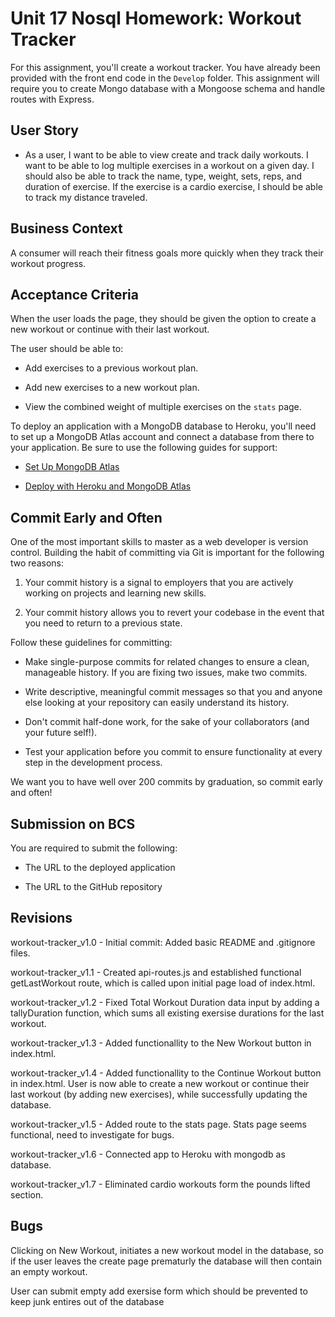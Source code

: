 # Unit 17 Nosql Homework: Workout Tracker

For this assignment, you'll create a workout tracker. You have already been provided with the front end code in the `Develop` folder. This assignment will require you to create Mongo database with a Mongoose schema and handle routes with Express.

## User Story

* As a user, I want to be able to view create and track daily workouts. I want to be able to log multiple exercises in a workout on a given day. I should also be able to track the name, type, weight, sets, reps, and duration of exercise. If the exercise is a cardio exercise, I should be able to track my distance traveled.

## Business Context

A consumer will reach their fitness goals more quickly when they track their workout progress.

## Acceptance Criteria

When the user loads the page, they should be given the option to create a new workout or continue with their last workout.

The user should be able to:

  * Add exercises to a previous workout plan.

  * Add new exercises to a new workout plan.

  * View the combined weight of multiple exercises on the `stats` page.

To deploy an application with a MongoDB database to Heroku, you'll need to set up a MongoDB Atlas account and connect a database from there to your application. Be sure to use the following guides for support:

  * [Set Up MongoDB Atlas](../04-Important/MongoAtlas-Setup.md)

  * [Deploy with Heroku and MongoDB Atlas](../04-Important/MongoAtlas-Deploy.md)

## Commit Early and Often

One of the most important skills to master as a web developer is version control. Building the habit of committing via Git is important for the following two reasons:

1. Your commit history is a signal to employers that you are actively working on projects and learning new skills.

2. Your commit history allows you to revert your codebase in the event that you need to return to a previous state.

Follow these guidelines for committing:

* Make single-purpose commits for related changes to ensure a clean, manageable history. If you are fixing two issues, make two commits.

* Write descriptive, meaningful commit messages so that you and anyone else looking at your repository can easily understand its history.

* Don't commit half-done work, for the sake of your collaborators (and your future self!).

* Test your application before you commit to ensure functionality at every step in the development process.

We want you to have well over 200 commits by graduation, so commit early and often!

## Submission on BCS

You are required to submit the following:

* The URL to the deployed application

* The URL to the GitHub repository

## Revisions
workout-tracker_v1.0 - Initial commit: Added basic README and .gitignore files.

workout-tracker_v1.1 - Created api-routes.js and established functional getLastWorkout route, which is called upon initial page load of index.html.

workout-tracker_v1.2 - Fixed Total Workout Duration data input by adding a tallyDuration function, which sums all existing exersise durations for the last workout.

workout-tracker_v1.3 - Added functionallity to the New Workout button in index.html.

workout-tracker_v1.4 - Added functionallity to the Continue Workout button in index.html. User is now able to create a new workout or continue their last workout (by adding new exercises), while successfully updating the database.

workout-tracker_v1.5 - Added route to the stats page. Stats page seems functional, need to investigate for bugs.

workout-tracker_v1.6 - Connected app to Heroku with mongodb as database.

workout-tracker_v1.7 - Eliminated cardio workouts form the pounds lifted section.

## Bugs
Clicking on New Workout, initiates a new workout model in the database, so if the user leaves the create page prematurly the database will then contain an empty workout.

User can submit empty add exersise form which should be prevented to keep junk entires out of the database 